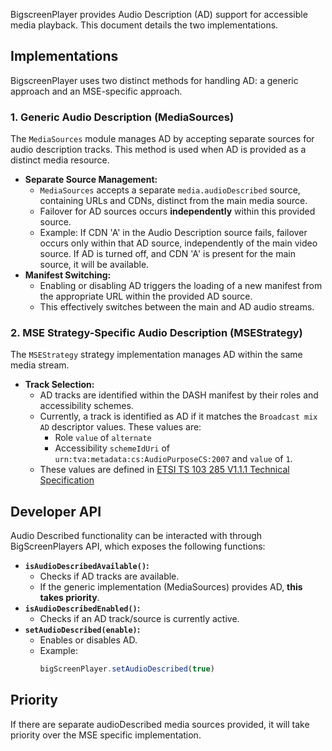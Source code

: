 BigscreenPlayer provides Audio Description (AD) support for accessible media playback. This document details the two implementations.

## Implementations

BigscreenPlayer uses two distinct methods for handling AD: a generic approach and an MSE-specific approach.

### 1. Generic Audio Description (MediaSources)

The `MediaSources` module manages AD by accepting separate sources for audio description tracks. This method is used when AD is provided as a distinct media resource.

- **Separate Source Management:**
  - `MediaSources` accepts a separate `media.audioDescribed` source, containing URLs and CDNs, distinct from the main media source.
  - Failover for AD sources occurs **independently** within this provided source.
  - Example:
    If CDN 'A' in the Audio Description source fails, failover occurs only within that AD source, independently of the main video source. If AD is turned off, and CDN 'A' is present for the main source, it will be available.
- **Manifest Switching:**
  - Enabling or disabling AD triggers the loading of a new manifest from the appropriate URL within the provided AD source.
  - This effectively switches between the main and AD audio streams.

### 2. MSE Strategy-Specific Audio Description (MSEStrategy)

The `MSEStrategy` strategy implementation manages AD within the same media stream.

- **Track Selection:**
  - AD tracks are identified within the DASH manifest by their roles and accessibility schemes.
  - Currently, a track is identified as AD if it matches the `Broadcast mix AD` descriptor values. These values are:
    - Role `value` of `alternate`
    - Accessibility `schemeIdUri` of `urn:tva:metadata:cs:AudioPurposeCS:2007` and `value` of `1`.
  - These values are defined in [ETSI TS 103 285 V1.1.1 Technical Specification](https://www.etsi.org/deliver/etsi_ts/103200_103299/103285/01.01.01_60/ts_103285v010101p.pdf#%5B%7B%22num%22%3A59%2C%22gen%22%3A0%7D%2C%7B%22name%22%3A%22FitH%22%7D%2C392%5D)

## Developer API

Audio Described functionality can be interacted with through BigScreenPlayers API, which exposes the following functions:

- **`isAudioDescribedAvailable()`:**
  - Checks if AD tracks are available.
  - If the generic implementation (MediaSources) provides AD, **this takes priority**.
- **`isAudioDescribedEnabled()`:**
  - Checks if an AD track/source is currently active.
- **`setAudioDescribed(enable)`:**
  - Enables or disables AD.
  - Example:
    ```javascript
    bigScreenPlayer.setAudioDescribed(true)
    ```

## Priority

If there are separate audioDescribed media sources provided, it will take priority over the MSE specific implementation.
